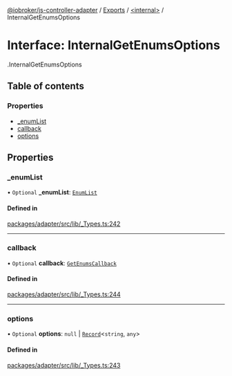 [@iobroker/js-controller-adapter](../README.md) / [Exports](../modules.md) / [<internal\>](../modules/internal_.md) / InternalGetEnumsOptions

# Interface: InternalGetEnumsOptions

[<internal>](../modules/internal_.md).InternalGetEnumsOptions

## Table of contents

### Properties

- [\_enumList](internal_.InternalGetEnumsOptions.md#_enumlist)
- [callback](internal_.InternalGetEnumsOptions.md#callback)
- [options](internal_.InternalGetEnumsOptions.md#options)

## Properties

### \_enumList

• `Optional` **\_enumList**: [`EnumList`](../modules/internal_.md#enumlist)

#### Defined in

[packages/adapter/src/lib/_Types.ts:242](https://github.com/ioBroker/ioBroker.js-controller/blob/5767b399/packages/adapter/src/lib/_Types.ts#L242)

___

### callback

• `Optional` **callback**: [`GetEnumsCallback`](../modules/internal_.md#getenumscallback)

#### Defined in

[packages/adapter/src/lib/_Types.ts:244](https://github.com/ioBroker/ioBroker.js-controller/blob/5767b399/packages/adapter/src/lib/_Types.ts#L244)

___

### options

• `Optional` **options**: ``null`` \| [`Record`](../modules/internal_.md#record)<`string`, `any`\>

#### Defined in

[packages/adapter/src/lib/_Types.ts:243](https://github.com/ioBroker/ioBroker.js-controller/blob/5767b399/packages/adapter/src/lib/_Types.ts#L243)
